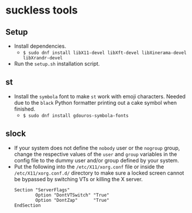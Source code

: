 # suckless tools

## Setup

* Install dependencies.
  * `$ sudo dnf install libX11-devel libXft-devel libXinerama-devel
      libXrandr-devel`
* Run the `setup.sh` installation script.


## st

* Install the `symbola` font to make `st` work with emoji characters. Needed
  due to the `black` Python formatter printing out a cake symbol when finished.
  * `$ sudo dnf install gdouros-symbola-fonts`


## slock

* If your system does not define the `nobody` user or the `nogroup` group,
  change the respective values of the `user` and `group` variables in the
  config file to the dummy user and/or group defined by your system.
* Put the following into the `/etc/X11/xorg.conf` file or inside the
  `/etc/X11/xorg.conf.d/` directory to make sure a locked screen cannot be
  bypassed by switching VTs or killing the X server.
  ```
  Section "ServerFlags"
          Option "DontVTSwitch" "True"
          Option "DontZap"      "True"
  EndSection
  ```
